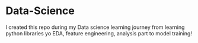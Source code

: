 # Data-Science

I created this repo during my Data science learning journey from learning python libraries yo EDA, feature engineering, analysis part to model training! 

